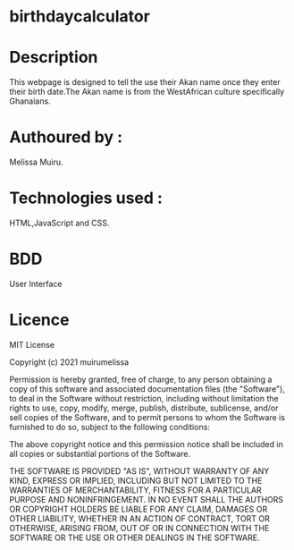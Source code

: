 # birthdaycalculator 

# Description
This webpage is designed to tell the use their Akan name once they enter their birth date.The Akan name is from the WestAfrican culture specifically Ghanaians.

# Authoured by :
Melissa Muiru.

# Technologies used :
HTML,JavaScript and CSS.

# BDD
User Interface

# Licence
MIT License

Copyright (c) 2021 muirumelissa

Permission is hereby granted, free of charge, to any person obtaining a copy
of this software and associated documentation files (the "Software"), to deal
in the Software without restriction, including without limitation the rights
to use, copy, modify, merge, publish, distribute, sublicense, and/or sell
copies of the Software, and to permit persons to whom the Software is
furnished to do so, subject to the following conditions:

The above copyright notice and this permission notice shall be included in all
copies or substantial portions of the Software.

THE SOFTWARE IS PROVIDED "AS IS", WITHOUT WARRANTY OF ANY KIND, EXPRESS OR
IMPLIED, INCLUDING BUT NOT LIMITED TO THE WARRANTIES OF MERCHANTABILITY,
FITNESS FOR A PARTICULAR PURPOSE AND NONINFRINGEMENT. IN NO EVENT SHALL THE
AUTHORS OR COPYRIGHT HOLDERS BE LIABLE FOR ANY CLAIM, DAMAGES OR OTHER
LIABILITY, WHETHER IN AN ACTION OF CONTRACT, TORT OR OTHERWISE, ARISING FROM,
OUT OF OR IN CONNECTION WITH THE SOFTWARE OR THE USE OR OTHER DEALINGS IN THE
SOFTWARE.


